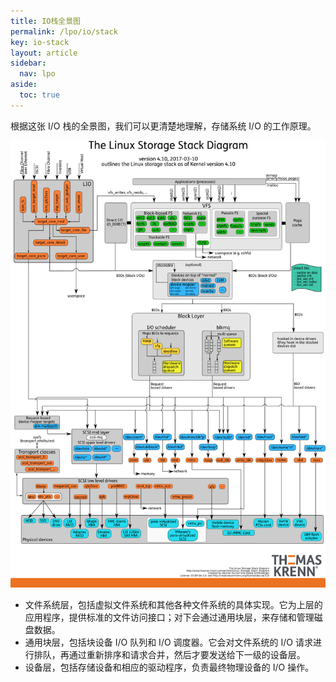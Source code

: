 ```yaml
---
title: IO栈全景图
permalink: /lpo/io/stack
key: io-stack
layout: article
sidebar:
  nav: lpo
aside:
  toc: true
---
```


根据这张 I/O 栈的全景图，我们可以更清楚地理解，存储系统 I/O 的工作原理。

<!--more-->

![img](../media/linux-storage-stack/14bc3d26efe093d3eada173f869146b1.png)

- 文件系统层，包括虚拟文件系统和其他各种文件系统的具体实现。它为上层的应用程序，提供标准的文件访问接口；对下会通过通用块层，来存储和管理磁盘数据。
- 通用块层，包括块设备 I/O 队列和 I/O 调度器。它会对文件系统的 I/O 请求进行排队，再通过重新排序和请求合并，然后才要发送给下一级的设备层。
- 设备层，包括存储设备和相应的驱动程序，负责最终物理设备的 I/O 操作。
